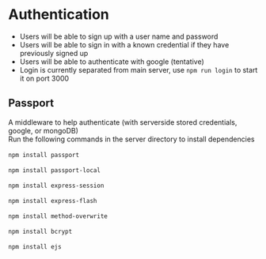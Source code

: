 # Authentication <br />
- Users will be able to sign up with a user name and password
- Users will be able to sign in with a known credential if they have previously signed up
- Users will be able to authenticate with google (tentative)
- Login is currently separated from main server, use `npm run login` to start it on port 3000
## Passport 
A middleware to help authenticate (with serverside stored credentials, google, or mongoDB) <br />
Run the following commands in the server directory to install dependencies <br/> <br/>
`npm install passport` <br/> <br/>
`npm install passport-local` <br/> <br/>
`npm install express-session` <br/> <br/>
`npm install express-flash` <br/> <br/>
`npm install method-overwrite` <br/> <br/>
`npm install bcrypt` <br/> <br/>
`npm install ejs` <br/> <br/>
